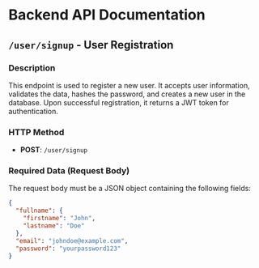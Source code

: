 # Backend API Documentation

## `/user/signup` - User Registration

### Description
This endpoint is used to register a new user. It accepts user information, validates the data, hashes the password, and creates a new user in the database. Upon successful registration, it returns a JWT token for authentication.

### HTTP Method
- **POST**: `/user/signup`

### Required Data (Request Body)
The request body must be a JSON object containing the following fields:

```json
{
  "fullname": {
    "firstname": "John",
    "lastname": "Doe"
  },
  "email": "johndoe@example.com",
  "password": "yourpassword123"
}